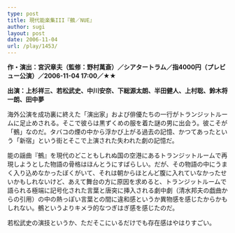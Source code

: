 ```yaml
---
type: post
title: 現代能楽集III『鵺／NUE』
author: sugi
layout: post
date: 2006-11-04
url: /play/1453/
---
```

**作・演出：宮沢章夫（監修：野村萬斎）／シアタートラム／指4000円（プレビュー公演）／2006-11-04 17:00／★★**

**出演：上杉祥三、若松武史、中川安奈、下総源太朗、半田健人、上村聡、鈴木将一朗、田中夢**

海外公演を成功裏に終えた「演出家」および俳優たちの一行がトランジットルームに足止めされる。そこで彼らは黒ずくめの服を着た謎の男に出会う。彼こそが「鵺」なのだ。タバコの煙の中から浮かび上がる過去の記憶、かつてあったという「新宿」という街とそこで上演された失われた劇の記憶だ。

能の謡曲『鵺』を現代のどこともしれぬ国の空港にあるトランジットルームで再現しようとした物語の骨格はほんとうにすばらしい。だが、その物語の中にうまく入り込めなかったぼくがいて、それは朝からほとんど腹に入れていなかったせいかもしれないけど、あえて舞台の方に原因を求めると、トランジットルームで語られる極端に記号化された言葉と唐突に挿入される劇中劇（清水邦夫の戯曲からの引用）の中の熱っぽい言葉との間に違和感というか異物感を感じたからかもしれない。鵺というよりキメラ的なつぎはぎ感を感じたのだ。

若松武史の演技というか、ただそこにいるだけでも存在感はやはりすごい。
